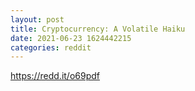 ```yaml
--- 
layout: post 
title: Cryptocurrency: A Volatile Haiku 
date: 2021-06-23 1624442215 
categories: reddit 
--- 
```

https://redd.it/o69pdf